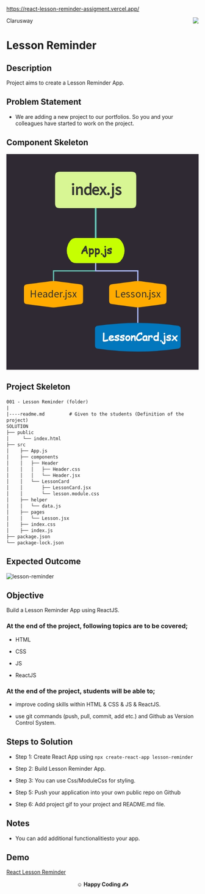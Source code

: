 https://react-lesson-reminder-assigment.vercel.app/

<p>Clarusway<img align="right"
  src="https://secure.meetupstatic.com/photos/event/3/1/b/9/600_488352729.jpeg"  width="15px"></p>

# Lesson Reminder

## Description

Project aims to create a Lesson Reminder App.

## Problem Statement

- We are adding a new project to our portfolios. So you and your colleagues have started to work on the project.

## Component Skeleton
![lessonreminder](lessonreminder.jpg)

## Project Skeleton

```
001 - Lesson Reminder (folder)
|
|----readme.md         # Given to the students (Definition of the project)
SOLUTION
├── public
│     └── index.html
├── src
│    ├── App.js
│    ├── components
│    │   ├── Header
│    │   │   ├── Header.css
│    │   │   └── Header.jsx
│    │   └── LessonCard
│    │       ├── LessonCard.jsx
│    │       └── lesson.module.css
│    ├── helper
│    │   └── data.js
│    ├── pages
│    │   └── Lesson.jsx
│    ├── index.css
│    ├── index.js
├── package.json
└── package-lock.json

```

## Expected Outcome

![lesson-reminder](lessonreminder.gif)

## Objective

Build a Lesson Reminder App using ReactJS.

### At the end of the project, following topics are to be covered;

- HTML

- CSS

- JS

- ReactJS

### At the end of the project, students will be able to;

- improve coding skills within HTML & CSS & JS & ReactJS.

- use git commands (push, pull, commit, add etc.) and Github as Version Control System.

## Steps to Solution

- Step 1: Create React App using `npx create-react-app lesson-reminder`

- Step 2: Build Lesson Reminder App.

- Step 3: You can use Css/ModuleCss for styling.

- Step 5: Push your application into your own public repo on Github

- Step 6: Add project gif to your project and README.md file.

## Notes

- You can add additional functionalitiesto your app.

## Demo

  <a href="https://lesson-reminder-ass.vercel.app/" target="_blank">React Lesson Reminder</a>

**<p align="center">&#9786; Happy Coding &#9997;</p>**
